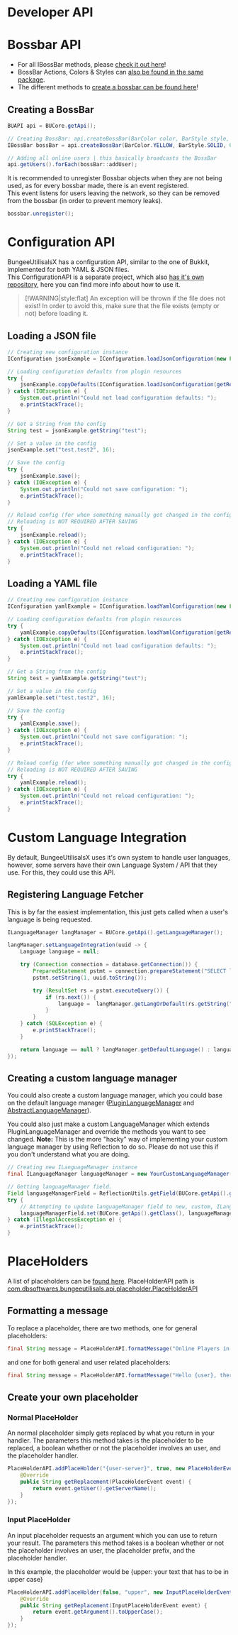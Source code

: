 # Developer API

# Bossbar API
* For all IBossBar methods, please [check it out here](https://git.dieterblancke.xyz/dbsoftwares/BungeeUtilisalsX/blob/master/api/src/main/java/com/dbsoftwares/bungeeutilisals/api/bossbar/IBossBar.java)!
* BossBar Actions, Colors & Styles can [also be found in the same package](https://git.dieterblancke.xyz/dbsoftwares/BungeeUtilisalsX/tree/master/api/src/main/java/com/dbsoftwares/bungeeutilisals/api/bossbar).
* The different methods to [create a bossbar can be found here](https://git.dieterblancke.xyz/dbsoftwares/BungeeUtilisalsX/blob/master/api/src/main/java/com/dbsoftwares/bungeeutilisals/api/BUAPI.java#L236-258)!

## Creating a BossBar
```java
BUAPI api = BUCore.getApi();

// Creating BossBar: api.createBossBar(BarColor color, BarStyle style, float progress, BaseComponent[] message)
IBossBar bossBar = api.createBossBar(BarColor.YELLOW, BarStyle.SOLID, 0.0F, Utils.format("&aExample Message ..."));

// Adding all online users | this basically broadcasts the BossBar
api.getUsers().forEach(bossBar::addUser);
```

It is recommended to unregister Bossbar objects when they are not being used, as for every bossbar made, there is an event registered. <br>
This event listens for users leaving the network, so they can be removed from the bossbar (in order to prevent memory leaks).

```java
bossbar.unregister();
```

# Configuration API
BungeeUtilisalsX has a configuration API, similar to the one of Bukkit, implemented for both YAML & JSON files. <br>
This ConfigurationAPI is a separate project, which also [has it's own repository](https://git.dieterblancke.xyz/dbsoftwares/ConfigurationAPI/blob/master/README.md), here you can find more info about how to use it.

> [!WARNING|style:flat]
> An exception will be thrown if the file does not exist! In order to avoid this, make sure that the file exists (empty or not) before loading it.

## Loading a JSON file
```java
// Creating new configuration instance
IConfiguration jsonExample = IConfiguration.loadJsonConfiguration(new File(getDataFolder(), "jsonExample.json"));

// Loading configuration defaults from plugin resources
try {
    jsonExample.copyDefaults(IConfiguration.loadJsonConfiguration(getResourceAsStream("jsonExample.json")));
} catch (IOException e) {
    System.out.println("Could not load configuration defaults: ");
    e.printStackTrace();
}

// Get a String from the config
String test = jsonExample.getString("test");

// Set a value in the config
jsonExample.set("test.test2", 16);

// Save the config
try {
    jsonExample.save();
} catch (IOException e) {
    System.out.println("Could not save configuration: ");
    e.printStackTrace();
}

// Reload config (for when something manually got changed in the configuration)
// Reloading is NOT REQUIRED AFTER SAVING
try {
    jsonExample.reload();
} catch (IOException e) {
    System.out.println("Could not reload configuration: ");
    e.printStackTrace();
}
```

## Loading a YAML file
```java
// Creating new configuration instance
IConfiguration yamlExample = IConfiguration.loadYamlConfiguration(new File(getDataFolder(), "yamlExample.yml"));

// Loading configuration defaults from plugin resources
try {
    yamlExample.copyDefaults(IConfiguration.loadYamlConfiguration(getResourceAsStream("yamlExample.yml")));
} catch (IOException e) {
    System.out.println("Could not load configuration defaults: ");
    e.printStackTrace();
}

// Get a String from the config
String test = yamlExample.getString("test");

// Set a value in the config
yamlExample.set("test.test2", 16);

// Save the config
try {
    yamlExample.save();
} catch (IOException e) {
    System.out.println("Could not save configuration: ");
    e.printStackTrace();
}

// Reload config (for when something manually got changed in the configuration)
// Reloading is NOT REQUIRED AFTER SAVING
try {
    yamlExample.reload();
} catch (IOException e) {
    System.out.println("Could not reload configuration: ");
    e.printStackTrace();
}
```

# Custom Language Integration
By default, BungeeUtilisalsX uses it's own system to handle user languages, however, some servers have their own Language System / API that they use. For this, they could use this API.

## Registering Language Fetcher
This is by far the easiest implementation, this just gets called when a user's language is being requested.
```java
ILanguageManager langManager = BUCore.getApi().getLanguageManager();

langManager.setLanguageIntegration(uuid -> {
    Language language = null;

    try (Connection connection = database.getConnection()) {
        PreparedStatement pstmt = connection.prepareStatement("SELECT lang FROM users WHERE uuid = ?;");
        pstmt.setString(1, uuid.toString());

        try (ResultSet rs = pstmt.executeQuery()) {
            if (rs.next()) {
                language =  langManager.getLangOrDefault(rs.getString("lang"));
            }
        }
    } catch (SQLException e) {
        e.printStackTrace();
    }

    return language == null ? langManager.getDefaultLanguage() : language;
});
```

## Creating a custom language manager
You could also create a custom language manager, which you could base on the default language manager ([PluginLanguageManager](https://github.com/dieterblancke/BungeeUtilisalsX/blob/master/common/src/main/java/com/dbsoftwares/bungeeutilisals/language/PluginLanguageManager.java) and [AbstractLanguageManager](https://github.com/dieterblancke/BungeeUtilisalsX/blob/master/bungee/src/main/java/com/dbsoftwares/bungeeutilisals/language/AbstractLanguageManager.java)).

You could also just make a custom LanguageManager which extends PluginLanguageManager and override the methods you want to see changed.
**Note:** This is the more "hacky" way of implementing your custom language manager by using Reflection to do so. Please do not use this if you don't understand what you are doing.
```java
// Creating new ILanguageManager instance
final ILanguageManager languageManager = new YourCustomLanguageManager();

// Getting languageManager field.
Field languageManagerField = ReflectionUtils.getField(BUCore.getApi().getClass(), "languageManager");
try {
    // Attempting to update languageManager field to new, custom, ILanguageManager instance.
    languageManagerField.set(BUCore.getApi().getClass(), languageManager);
} catch (IllegalAccessException e) {
    e.printStackTrace();
}
```

# PlaceHolders
A list of placeholders can be [found here](placeholders.md).
PlaceHolderAPI path is [com.dbsoftwares.bungeeutilisals.api.placeholder.PlaceHolderAPI](https://github.com/dieterblancke/BungeeUtilisalsX/blob/master/api/src/main/java/com/dbsoftwares/bungeeutilisals/api/placeholder/PlaceHolderAPI.java) 

## Formatting a message
To replace a placeholder, there are two methods, one for general placeholders:
```java
final String message = PlaceHolderAPI.formatMessage("Online Players in our lobby: {getcount: Lobby1}");
```
and one for both general and user related placeholders:
```java
final String message = PlaceHolderAPI.formatMessage("Hello {user}, there are {getcount: Lobby1} players in our lobby!");
```

## Create your own placeholder
### Normal PlaceHolder
An normal placeholder simply gets replaced by what you return in your handler.
The parameters this method takes is the placeholder to be replaced, a boolean whether or not the placeholder involves an user, and the placeholder handler.

```java
PlaceHolderAPI.addPlaceHolder("{user-server}", true, new PlaceHolderEventHandler() {
    @Override
    public String getReplacement(PlaceHolderEvent event) {
        return event.getUser().getServerName();
    }
});
```

### Input PlaceHolder
An input placeholder requests an argument which you can use to return your result.
The parameters this method takes is a boolean whether or not the placeholder involves an user, the placeholder prefix, and the placeholder handler.

In this example, the placeholder would be {upper: your text that has to be in upper case}
```java
PlaceHolderAPI.addPlaceHolder(false, "upper", new InputPlaceHolderEventHandler() {
    @Override
    public String getReplacement(InputPlaceHolderEvent event) {
        return event.getArgument().toUpperCase();
    }
});
```